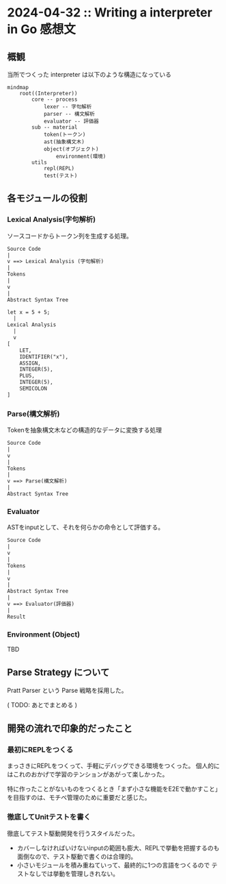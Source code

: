 # 2024-04-32 :: Writing a interpreter in Go 感想文
## 概観

当所でつくった interpreter は以下のような構造になっている

```mermaid
mindmap
    root((Interpreter))
        core -- process
            lexer -- 字句解析
            parser -- 構文解析 
            evaluator -- 評価器
        sub -- material
            token(トークン)
            ast(抽象構文木)
            object(オブジェクト)
                environment(環境)
        utils
            repl(REPL)
            test(テスト)
```




## 各モジュールの役割
### Lexical Analysis(字句解析)

ソースコードからトークン列を生成する処理。

```txt
Source Code
|
v ==> Lexical Analysis (字句解析)
|
Tokens
|
v
|
Abstract Syntax Tree             
```


```txt
let x = 5 + 5;
  |
Lexical Analysis  
  |
  v
[
    LET,
    IDENTIFIER("x"),
    ASSIGN,
    INTEGER(5),
    PLUS,
    INTEGER(5),
    SEMICOLON
]
```


### Parse(構文解析)

Tokenを抽象構文木などの構造的なデータに変換する処理

```txt
Source Code
|
v
|
Tokens
|
v ==> Parse(構文解析)
|
Abstract Syntax Tree             
```



### Evaluator

ASTをinputとして、それを何らかの命令として評価する。


```txt
Source Code
|
v
|
Tokens
|
v
|
Abstract Syntax Tree             
|
v ==> Evaluator(評価器)
|
Result
```


### Environment (Object)
TBD

## Parse Strategy について

Pratt Parser という Parse 戦略を採用した。

( TODO: あとでまとめる )



## 開発の流れで印象的だったこと

### 最初にREPLをつくる
まっさきにREPLをつくって、手軽にデバッグできる環境をつくった。
個人的にはこれのおかげで学習のテンションがあがって楽しかった。

特に作ったことがないものをつくるとき「まず小さな機能をE2Eで動かすこと」を目指すのは、モチベ管理のために重要だと感じた。


### 徹底してUnitテストを書く
徹底してテスト駆動開発を行うスタイルだった。

- カバーしなければいけないinputの範囲も膨大、REPLで挙動を把握するのも面倒なので、テスト駆動で書くのは合理的。
- 小さいモジュールを積み重ねていって、最終的に1つの言語をつくるので テストなしでは挙動を管理しきれない。
